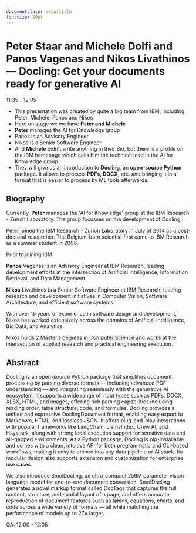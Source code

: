 ```yaml
---
documentclass: extarticle
fontsize: 20pt
---
```


# Peter Staar and Michele Dolfi and Panos Vagenas and Nikos Livathinos — Docling: Get your documents ready for generative AI

11:35 - 12:05

 * This presentation was created by quite a big team from IBM, including Peter,
   Michele, Panos and Nikos
 * Here on stage we we have **Peter and Michele**
 * **Peter** manages the AI for Knowledge group
 * Panos is an Advisory Engineer
 * Nikos is a Senior Software Engineer
 * And **Michele** didn't write anything in their Bio, but there is a profile
   on the IBM homepage which calls him the technical lead in the AI for
   Knowledge group.
 * They will give us an introduction to **Docling**, an **open-source Python**
   package. It allows to process **PDFs, DOCX,** etc. and bringing it in a
   format that is easier to process by ML tools afterwards.

## Biography

Currently, **Peter** manages the 'AI for Knowledge' group at the IBM Research - Zurich Laboratory. The group focusses on the development of Docling. 

Peter joined the IBM Research - Zurich Laboratory in July of 2014 as a post-doctoral researcher. The Belgium-born scientist first came to IBM Research as a summer student in 2006.

Prior to joining IBM

**Panos** Vagenas is an Advisory Engineer at IBM Research, leading development efforts at the intersection of Artificial Intelligence, Information Retrieval, and Data Management.

**Nikos** Livathinos is a Senior Software Engineer at IBM Research, leading research and development initiatives in Computer Vision, Software Architecture, and efficient software systems.

With over 15 years of experience in software design and development, Nikos has worked extensively across the domains of Artificial Intelligence, Big Data, and Analytics.

Nikos holds 2 Master’s degrees in Computer Science and works at the intersection of applied research and practical engineering execution.

## Abstract

Docling is an open-source Python package that simplifies document processing by parsing diverse formats — including advanced PDF understanding — and integrating seamlessly with the generative AI ecosystem. It supports a wide range of input types such as PDFs, DOCX, XLSX, HTML, and images, offering rich parsing capabilities including reading order, table structure, code, and formulas. Docling provides a unified and expressive DoclingDocument format, enabling easy export to Markdown, HTML, and lossless JSON. It offers plug-and-play integrations with popular frameworks like LangChain, LlamaIndex, Crew AI, and Haystack, along with strong local execution support for sensitive data and air-gapped environments. As a Python package, Docling is pip-installable and comes with a clean, intuitive API for both programmatic and CLI-based workflows, making it easy to embed into any data pipeline or AI stack. Its modular design also supports extension and customization for enterprise use cases.

We also introduce SmolDocling, an ultra-compact 256M parameter vision-language model for end-to-end document conversion. SmolDocling generates a novel markup format called DocTags that captures the full content, structure, and spatial layout of a page, and offers accurate reproduction of document features such as tables, equations, charts, and code across a wide variety of formats — all while matching the performance of models up to 27× larger.

QA: 12:00 - 12:05
